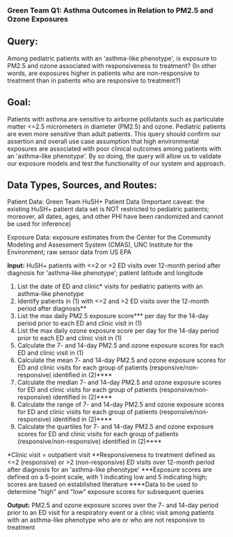 
### Green Team Q1: Asthma Outcomes in Relation to PM2.5 and Ozone Exposures

## Query:

Among pediatric patients with an 'asthma-like phenotype', is exposure to PM2.5 and ozone associated with responsiveness to treatment? (In other words, are exposures higher in patients who are non-responsive to treatment than in patients who are responsive to treatment?)

## Goal:

Patients with asthma are sensitive to airborne pollutants such as particulate matter <=2.5 micrometers in diameter (PM2.5) and ozone. Pediatric patients are even more sensitive than adult patients. This query should confirm our assertion and overall use case assumption that high environmental exposures are associated with poor clinical outcomes among patients with an 'asthma-like phenotype'. By so doing, the query will allow us to validate our exposure models and test the functionality of our system and approach.

## Data Types, Sources, and Routes:

Patient Data: Green Team HuSH+ Patient Data
(Important caveat: the existing HuSH+ patient data set is NOT restricted to pediatric patients; moreover, all dates, ages, and other PHI have been randomized and cannot be used for inference)

Exposure Data: exposure estimates from the Center for the Community Modeling and Assessment System (CMAS), UNC Institute for the Environment; raw sensor data from US EPA

**Input:** HuSH+ patients with <=2 or >2 ED visits over 12-month period after diagnosis for 'asthma-like phenotype'; patient latitude and longitude

1. List the date of ED and clinic* visits for pediatric patients with an asthma-like phenotype
2. Identify patients in (1) with <=2 and >2 ED visits over the 12-month period after diagnosis**
3. List the max daily PM2.5 exposure score*** per day for the 14-day period prior to each ED and clinic visit in (1)
4. List the max daily ozone exposure score per day for the 14-day period prior to each ED and clinic visit in (1)
5. Calculate the 7- and 14-day PM2.5 and ozone exposure scores for each ED and clinic visit in (1)
6. Calculate the mean 7- and 14-day PM2.5 and ozone exposure scores for ED and clinic visits for each group of patients (responsive/non-responsive) identified in (2)****
7. Calculate the median 7- and 14-day PM2.5 and ozone exposure scores for ED and clinic visits for each group of patients (responsive/non-responsive) identified in (2)****
8. Calculate the range of 7- and 14-day PM2.5 and ozone exposure scores for ED and clinic visits for each group of patients (responsive/non-responsive) identified in (2)****
9. Calculate the quartiles for 7- and 14-day PM2.5 and ozone exposure scores for ED and clinic visits for each group of patients (responsive/non-responsive) identified in (2)****


*Clinic visit = outpatient visit
**Responsiveness to treatment defined as <=2 (responsive) or >2 (non-responsive) ED visits over 12-month period after diagnosis for an 'asthma-like phenotype'
***Exposure scores are defined on a 5-point scale, with 1 indicating low and 5 indicating high; scores are based on established literature
****Data to be used to determine "high" and "low" exposure scores for subsequent queries

**Output:** PM2.5 and ozone exposure scores over the 7- and 14-day period prior to an ED visit for a respiratory event or a clinic visit among patients with an asthma-like phenotype who are or who are not responsive to treatment
